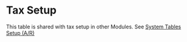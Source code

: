 # Tax Setup

This table is shared with tax setup in other Modules. See [System Tables Setup (A/R)](../../../accounts-receivable-credit-control/setup-a-r-system-setup/system-tables-setup-a-r.md#tax-setup)
